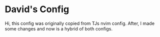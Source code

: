 # David's Config

Hi, this config was originally copied from TJs nvim config.
After, I made some changes and now is a hybrid of both configs.
